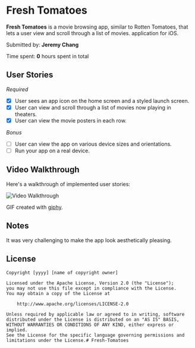 # Fresh Tomatoes
**Fresh Tomatoes** is a movie browsing app, similar to Rotten Tomatoes, that lets a user view and scroll through a list of movies. application for iOS.

Submitted by: **Jeremy Chang**

Time spent: **0** hours spent in total

## User Stories
*Required*
* [x] User sees an app icon on the home screen and a styled launch screen.
* [x] User can view and scroll through a list of movies now playing in theaters.
* [x] User can view the movie posters in each row.

*Bonus*
* [ ] User can view the app on various device sizes and orientations.
* [ ] Run your app on a real device.

## Video Walkthrough 

Here's a walkthrough of implemented user stories:

<img src='https://media.giphy.com/giphy.gif' title='Video Walkthrough' width='' alt='Video Walkthrough' />

GIF created with [giphy](http://www.giphy.com/).

## Notes

It was very challenging to make the app look aesthetically pleasing.

## License

    Copyright [yyyy] [name of copyright owner]

    Licensed under the Apache License, Version 2.0 (the "License");
    you may not use this file except in compliance with the License.
    You may obtain a copy of the License at

        http://www.apache.org/licenses/LICENSE-2.0

    Unless required by applicable law or agreed to in writing, software
    distributed under the License is distributed on an "AS IS" BASIS,
    WITHOUT WARRANTIES OR CONDITIONS OF ANY KIND, either express or implied.
    See the License for the specific language governing permissions and
    limitations under the License.# Fresh-Tomatoes

